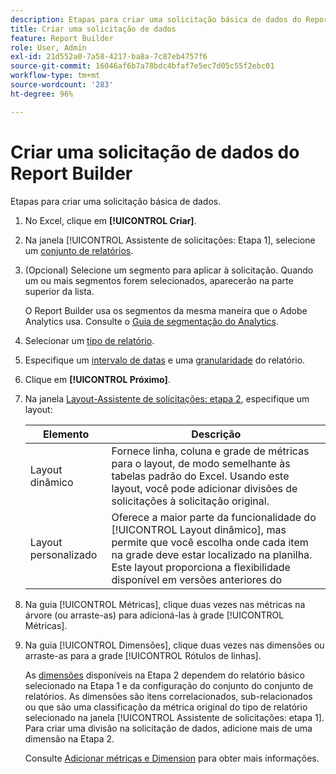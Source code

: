 ```yaml
---
description: Etapas para criar uma solicitação básica de dados do Report Builder.
title: Criar uma solicitação de dados
feature: Report Builder
role: User, Admin
exl-id: 21d552a0-7a58-4217-ba8a-7c87eb4757f6
source-git-commit: 16046af6b7a78bdc4bfaf7e5ec7d05c55f2ebc01
workflow-type: tm+mt
source-wordcount: '283'
ht-degree: 96%

---
```


# Criar uma solicitação de dados do Report Builder

Etapas para criar uma solicitação básica de dados.

1. No Excel, clique em **[!UICONTROL Criar]**.
1. Na janela [!UICONTROL Assistente de solicitações: Etapa 1], selecione um [conjunto de relatórios](/help/analyze/legacy-report-builder/data-requests/selecting-report-suites/t-select-report-suites.md).
1. (Opcional) Selecione um segmento para aplicar à solicitação. Quando um ou mais segmentos forem selecionados, aparecerão na parte superior da lista.

   O Report Builder usa os segmentos da mesma maneira que o Adobe Analytics usa. Consulte o [Guia de segmentação do Analytics](https://experienceleague.adobe.com/pt-br/docs/analytics/components/segmentation/seg-home).
1. Selecionar um [tipo de relatório](/help/analyze/legacy-report-builder/data-requests/c-report-types/select-report-types.md).
1. Especifique um [intervalo de datas](/help/analyze/legacy-report-builder/data-requests/configuring-report-dates/custom-calendar.md) e uma [granularidade](/help/analyze/legacy-report-builder/data-requests/configuring-report-dates/granularity.md) do relatório.
1. Clique em **[!UICONTROL Próximo]**.
1. Na janela [Layout-Assistente de solicitações: etapa 2](/help/analyze/legacy-report-builder/layout/layout.md), especifique um layout:

   | Elemento | Descrição |
   |---|---|
   | Layout dinâmico | Fornece linha, coluna e grade de métricas para o layout, de modo semelhante às tabelas padrão do Excel. Usando este layout, você pode adicionar divisões de solicitações à solicitação original. |
   | Layout personalizado | Oferece a maior parte da funcionalidade do [!UICONTROL Layout dinâmico], mas permite que você escolha onde cada item na grade deve estar localizado na planilha. Este layout proporciona a flexibilidade disponível em versões anteriores do |

1. Na guia [!UICONTROL Métricas], clique duas vezes nas métricas na árvore (ou arraste-as) para adicioná-las à grade [!UICONTROL Métricas].
1. Na guia [!UICONTROL Dimensões], clique duas vezes nas dimensões ou arraste-as para a grade [!UICONTROL Rótulos de linhas].

   As [dimensões](https://experienceleague.adobe.com/docs/analytics/analyze/legacy-report-builder/layout/filter-dimenson/filter-dimensions.html) disponíveis na Etapa 2 dependem do relatório básico selecionado na Etapa 1 e da configuração do conjunto do conjunto de relatórios. As dimensões são itens correlacionados, sub-relacionados ou que são uma classificação da métrica original do tipo de relatório selecionado na janela [!UICONTROL Assistente de solicitações: etapa 1]. Para criar uma divisão na solicitação de dados, adicione mais de uma dimensão na Etapa 2.

   Consulte [Adicionar métricas e Dimension](/help/analyze/legacy-report-builder/layout/c-metrics-dimensions/t-add-metrics-and-dimensions.md) para obter mais informações.
